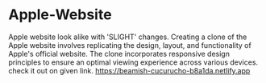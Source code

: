 # Apple-Website
Apple website look alike with 'SLIGHT' changes. Creating a clone of the Apple website involves replicating the design, layout, and functionality of Apple's official website. The clone incorporates responsive design principles to ensure an optimal viewing experience across various devices.
check it out on given link. https://beamish-cucurucho-b8a1da.netlify.app
